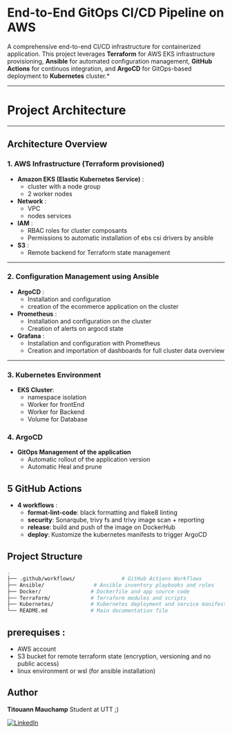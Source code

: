 # End-to-End GitOps CI/CD Pipeline on AWS

A comprehensive end-to-end CI/CD infrastructure for containerized application. This project leverages **Terraform** for AWS EKS infrastructure provisioning, **Ansible** for automated configuration management, **GitHub Actions** for continuos integration, and **ArgoCD** for GitOps-based deployment to **Kubernetes** cluster.*

---
# Project Architecture

---
## Architecture Overview

### 1. AWS Infrastructure (Terraform provisioned)
- **Amazon EKS (Elastic Kubernetes Service)** : 
    - cluster with a node group
    - 2 worker nodes
- **Network** :
    - VPC
    - nodes services
- **IAM** :
    - RBAC roles for cluster composants
    - Permissions to automatic installation of ebs csi drivers by ansible
- **S3** : 
    - Remote backend for Terraform state management
---

### 2. Configuration Management using Ansible
- **ArgoCD** : 
    - Installation and configuration
    - creation of the ecommerce application on the cluster
- **Prometheus** : 
    - Installation and configuration on the cluster
    - Creation of alerts on argocd state
- **Grafana** :
    - Installation and configuration with Prometheus
    - Creation and importation of dashboards for full cluster data overview
---

### 3. Kubernetes Environment
- **EKS Cluster**: 
    - namespace isolation
    - Worker for frontEnd
    - Worker for Backend
    - Volume for Database


### 4. ArgoCD
- **GitOps Management of the application**
    - Automatic rollout of the application version
    - Automatic Heal and prune


## 5 GitHub Actions
- **4 workflows** :
    - **format-lint-code**: black formatting and flake8 linting
    - **security**: Sonarqube, trivy fs and trivy image scan + reporting
    - **release**: build and push of the image on DockerHub
    - **deploy**: Kustomize the kubernetes manifests to trigger ArgoCD

## Project Structure 

```bash
.
├── .github/workflows/               # GitHub Actions Workflows
├── Ansible/                # Ansible inventory playbooks and roles
├── Docker/                # Dockerfile and app source code
├── Terraform/             # Terraform modules and scripts
├── Kubernetes/            # Kubernetes deployment and service manifests
└── README.md              # Main documentation file
```

## prerequises :
- AWS account
- S3 bucket for remote terraform state (encryption, versioning and no public access)
- linux environment or wsl (for ansible installation)

  
## Author

**Titouann Mauchamp**
Student at UTT ;)

[![LinkedIn](https://img.shields.io/badge/LinkedIn-Connect-blue?logo=linkedin)](https://www.linkedin.com/in/titouann-mauchamp-a095ba224/)

